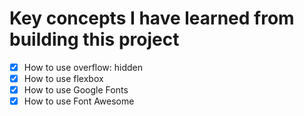# Key concepts I have learned from building this project  

- [x] How to use overflow: hidden
- [x] How to use flexbox
- [x] How to use Google Fonts
- [x] How to use Font Awesome
